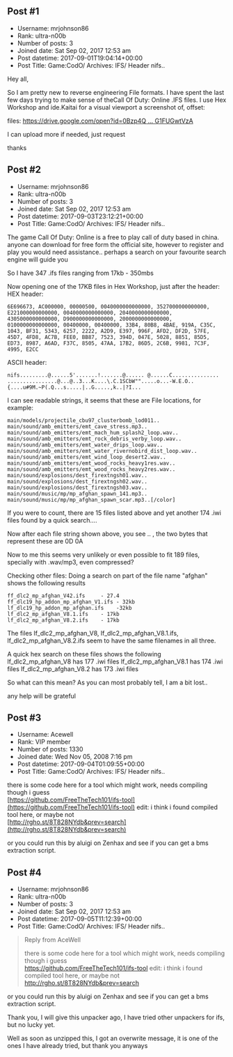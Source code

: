 ## Post #1
- Username: mrjohnson86
- Rank: ultra-n00b
- Number of posts: 3
- Joined date: Sat Sep 02, 2017 12:53 am
- Post datetime: 2017-09-01T19:04:14+00:00
- Post Title: Game:CodO/ Archives: IFS/ Header nifs..

Hey all,

So I am pretty new to reverse engineering File formats.
I have spent the last few days trying to make sense of theCall Of Duty: Online .IFS files.
I use Hex Workshop and ide.Kaitai for a visual viewport
a screenshot of, offset:


files: [https://drive.google.com/open?id=0Bzp4Q ... G1FUGwtVzA](https://drive.google.com/open?id=0Bzp4QywF5DscOHdUNG1FUGwtVzA)

I can upload more if needed, just request

thanks
## Post #2
- Username: mrjohnson86
- Rank: ultra-n00b
- Number of posts: 3
- Joined date: Sat Sep 02, 2017 12:53 am
- Post datetime: 2017-09-03T23:12:21+00:00
- Post Title: Game:CodO/ Archives: IFS/ Header nifs..

The game Call Of Duty: Online is a free to play call of duty based in china. anyone can download for free form the official site, however to register and play you would need assistance.. perhaps a search on your favourite search engine will guide you

So I have 347 .ifs files ranging from 17kb - 350mbs

Now opening one of the 17KB files in Hex Workshop, just after the 
header:
HEX header:

```
6E696673, AC000000, 00000500, 0040000000000000, 3527000000000000, E221000000000000, 0040000000000000, 2040000000000000, 4305000000000000, D900000000000000, 2000000000000000, 0100000000000000, 00400000, 00400000, 33B4, 80B8, 4BAE, 919A, C35C, 1043, BF31, 5343, 6257, 2222, A2D9, E397, 996F, AFD2, DF2D, 57FE, 45D7, 4FD8, AC7B, FEE0, BB87, 7523, 394D, 047E, 5028, 8851, 85D5, ED73, 8987, A6AD, F37C, 8505, 47AA, 17B2, 86D5, 2C6B, 9981, 7C3F, 4995, E2CC
```

ASCII header:

```
nifs.........@......5'.......!.......@...... @......C............... ................@...@..3...K....\.C.1SCbW"".....o...-W.E.O..{....u#9M.~P(.Q...s.....|..G.....,k..|?I...
```


I can see readable strings, it seems that these are File locations, for example:

```
main/models/projectile_cbu97_clusterbomb_lod011..
main/sound/amb_emitters/emt_cave_stress.mp3..
main/sound/amb_emitters/emt_mach_hum_splash2_loop.wav..
main/sound/amb_emitters/emt_rock_debris_verby_loop.wav..
main/sound/amb_emitters/emt_water_drips_loop.wav..
main/sound/amb_emitters/emt_water_rivernobird_dist_loop.wav..
main/sound/amb_emitters/emt_wind_loop_desert2.wav..
main/sound/amb_emitters/emt_wood_rocks_heavy1res.wav..
main/sound/amb_emitters/emt_wood_rocks_heavy2res.wav..
main/sound/explosions/dest_firextngsh01.wav..
main/sound/explosions/dest_firextngsh02.wav..
main/sound/explosions/dest_firextngsh03.wav..
main/sound/music/mp/mp_afghan_spawn_141.mp3..
main/sound/music/mp/mp_afghan_spawn_scar.mp3..[/color]
```


If you were to count, there are 15 files listed above and yet another 174 .iwi files found by a quick search....

Now after each file string shown above, you see .. , the two bytes that represent these are 0D 0A

Now to me this seems very unlikely or even possible to fit 189 files, specially with .wav/mp3, even compressed?

Checking other files:
Doing a search on part of the file name "afghan" shows the following results

```
ff_dlc2_mp_afghan_V42.ifs     - 27.4
ff_dlc19_hp_addon_mp_afghan_V1.ifs - 32kb
lf_dlc19_hp_addon_mp_afghan.ifs    -32kb
lf_dlc2_mp_afghan_V8.1.ifs    - 17kb
lf_dlc2_mp_afghan_V8.2.ifs    - 17kb 
```


The files lf_dlc2_mp_afghan_V8,  lf_dlc2_mp_afghan_V8.1.ifs, lf_dlc2_mp_afghan_V8.2.ifs seem to have the same filenames in all three.

A quick hex search on these files shows the following
lf_dlc2_mp_afghan_V8 has 177 .iwi files
lf_dlc2_mp_afghan_V8.1 has 174 .iwi files
lf_dlc2_mp_afghan_V8.2 has  173 .iwi files

So what can this mean? As you can most probably tell, I am a bit lost.. 

any help will be grateful
## Post #3
- Username: Acewell
- Rank: VIP member
- Number of posts: 1330
- Joined date: Wed Nov 05, 2008 7:16 pm
- Post datetime: 2017-09-04T01:09:55+00:00
- Post Title: Game:CodO/ Archives: IFS/ Header nifs..

there is some code here for a tool which might work, needs compiling though i guess   
[https://github.com/FreeTheTech101/ifs-tool](https://github.com/FreeTheTech101/ifs-tool)
edit: i think i found compiled tool here, or maybe not   
[http://rgho.st/8T828NYdb&prev=search](http://rgho.st/8T828NYdb&prev=search)

or you could run this by aluigi on Zenhax and see if you can get a bms extraction script.
## Post #4
- Username: mrjohnson86
- Rank: ultra-n00b
- Number of posts: 3
- Joined date: Sat Sep 02, 2017 12:53 am
- Post datetime: 2017-09-05T11:12:39+00:00
- Post Title: Game:CodO/ Archives: IFS/ Header nifs..

> Reply from AceWell
>
> there is some code here for a tool which might work, needs compiling though i guess   
https://github.com/FreeTheTech101/ifs-tool
edit: i think i found compiled tool here, or maybe not   
http://rgho.st/8T828NYdb&prev=search

or you could run this by aluigi on Zenhax and see if you can get a bms extraction script.

Thank you, I will give this unpacker ago, I have tried other unpackers for ifs, but no lucky yet.

Well as soon as unzipped this, I got an overwrite message, it is one of the ones I have already tried, but thank you anyways
